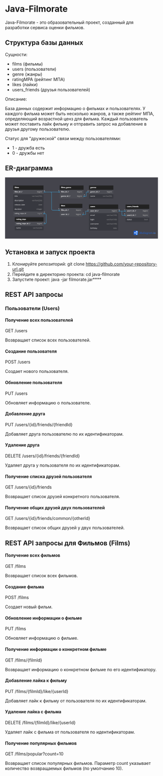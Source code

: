 # Java-Filmorate

Java-Filmorate - это образовательный проект, созданный для разработки сервиса оценки фильмов.

## Структура базы данных

Сущности:

- films (фильмы)
- users (пользователи)
- genre (жанры)
- ratingMPA (рейтинг МПА)
- likes (лайки)
- users_friends (друзья пользователей)

Описание:

База данных содержит информацию о фильмах и пользователях. У каждого фильма может быть несколько жанров, а также рейтинг МПА, определяющий возрастной ценз для фильма. Каждый пользователь может поставить лайк фильму и отправить запрос на добавление в друзья другому пользователю.

Статус для "дружеской" связи между пользователями:
- 1 - дружба есть
- 0 - дружбы нет

## ER-диаграмма

![Database](src/main/resources/ER_diagram.png)

## Установка и запуск проекта

1. Клонируйте репозиторий: git clone https://github.com/your-repository-url.git
2. Перейдите в директорию проекта: cd java-filmorate
3. Запустите проект: java -jar filmorate.jar****

## REST API запросы

### Пользователи (Users)

#### Получение всех пользователей
GET /users

Возвращает список всех пользователей.

#### Создание пользователя
POST /users

Создает нового пользователя.

#### Обновление пользователя
PUT /users

Обновляет информацию о пользователе.

#### Добавление друга
PUT /users/{id}/friends/{friendId}

Добавляет друга пользователю по их идентификаторам.

#### Удаление друга
DELETE /users/{id}/friends/{friendId}

Удаляет друга у пользователя по их идентификаторам.

#### Получение списка друзей пользователя
GET /users/{id}/friends

Возвращает список друзей конкретного пользователя.

#### Получение общих друзей двух пользователей
GET /users/{id}/friends/common/{otherId}

Возвращает список общих друзей у двух пользователей.

## REST API запросы для Фильмов (Films)

#### Получение всех фильмов
GET /films

Возвращает список всех фильмов.

#### Создание фильма
POST /films

Создает новый фильм.

#### Обновление информации о фильме
PUT /films

Обновляет информацию о фильме.

#### Получение информации о конкретном фильме
GET /films/{filmId}

Возвращает информацию о конкретном фильме по его идентификатору.

#### Добавление лайка к фильму
PUT /films/{filmId}/like/{userId}

Добавляет лайк к фильму от пользователя по их идентификаторам.

#### Удаление лайка с фильма
DELETE /films/{filmId}/like/{userId}

Удаляет лайк с фильма от пользователя по идентификаторам.

#### Получение популярных фильмов
GET /films/popular?count=10

Возвращает список популярных фильмов. Параметр count указывает количество возвращаемых фильмов (по умолчанию 10).

